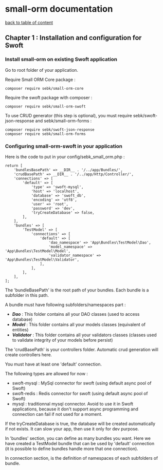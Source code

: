 # small-orm documentation

[back to table of content](table-of-content.md)

## Chapter 1 : Installation and configuration for Swoft

### Install small-orm on existing Swoft application

Go to root folder of your application.

Require Small ORM Core package :
```
composer require sebk/small-orm-core
```

Require the swoft package with composer :
```
composer require sebk/small-orm-swoft
```

To use CRUD generator (this step is optional), you must require sebk/swoft-json-response and sebk/small-orm-forms :
```
composer require sebk/swoft-json-response
composer require sebk/small-orm-forms
```

### Configuring small-orm-swoft in your application

Here is the code to put in your config/sebk_small_orm.php :
```
return [
    'bundlesBasePath' => __DIR__ . '/../app/Bundles/',
    'crudBasePath' => __DIR__ . '/../app/Http/Controller/',
    'connections' => [
        'default' => [
            'type' => 'swoft-mysql',
            'host' => 'localhost',
            'database' => 'swoft_db',
            'encoding' => 'utf8',
            'user' => 'root',
            'password' => 'dev',
            'tryCreateDatabase' => false,
        ],
    ],
    'bundles' => [
        'TestModel' => [
            'connections' => [
                'default' => [
                    'dao_namespace' => 'App\Bundles\TestModel\Dao',
                    'model_namespace' => 'App\Bundles\TestModel\Model',
                    'validator_namespace' => 'App\Bundles\TestModel\Validator',
                ],
            ],
        ],
    ],
];
```

The 'bundleBasePath' is the root path of your bundles. Each bundle is a subfolder in this path.

A bundle must have following subfolders/namespaces part :
* _**Dao**_ : This folder contains all your DAO classes (used to access database)
* _**Model**_ : This folder contains all your models classes (equivalent of entities)
* _**Validator**_ : This folder contains all your validators classes (classes used to validate integrity of your models before persist)

The 'crudBasePath' is your controllers folder. Automatic crud generation will create controllers here.

You must have at least one 'default' connection.

The following types are allowed for now :
* swoft-mysql : MySql connector for swoft (using default async pool of Swoft)
* swoft-redis : Redis connector for swoft (using default async pool of Swoft)
* mysql : traditionnal mysql connector. Avoid to use it in Swoft applications, because it don't support async programming and connection can fail if not used for a moment.

If the tryCreateDatabase is true, the database will be created automatically if not exists. It can slow your app, then use it only for dev purpose.

In 'bundles' section, you can define as many bundles you want. Here we have created a TestModel bundle that can be used by 'default' connection (it is possible to define bundles handle more that one connection).

In connection section, is the definition of namespaces of each subfolders of bundle.